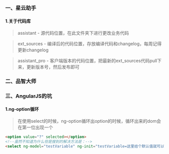 ### 一、星云助手
#### 1.关于代码库

> assistant - 源代码位置，在此文件夹下进行更改业务代码

> ext_sources - 编译后的代码位置，存放编译代码和changelog，每周记得更新changelog

> assistant_pro - 客户端版本的代码位置，把最新的ext_sources代码pull下来，更新版本号，然后发布即可

### 二、品智大师


### 三、AngularJS的坑

#### 1.ng-option循环

> 在使用select的时候，ng-option循环出option的时候，循环出来的dom会在第一位出现一个

```html
<option value="?" selected></option>
<!--虽然不知道为什么但是搜到的解决方法是：-->
<select ng-model="testVariable" ng-init="testVariable=这里给个默认值就可以了"></select>
```

